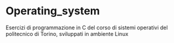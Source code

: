 # Operating_system
Esercizi di programmazione in C del corso di sistemi operativi del politecnico di Torino, sviluppati in ambiente Linux
